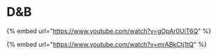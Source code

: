 # D\&B

{% embed url="https://www.youtube.com/watch?v=gOpAr0UiT6Q" %}

{% embed url="https://www.youtube.com/watch?v=mrABkCtj1tQ" %}
